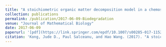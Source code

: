 ```yaml
---
title: "A stoichiometric organic matter decomposition model in a chemostat culture"
collection: publications
permalink: /publication/2017-06-09-Biodegradation
venue: "Journal of Mathematical Biology"
date: 2017-06-09
paperurl: '[pdf](https://link.springer.com/epdf/10.1007/s00285-017-1152-3?author_access_token=4lEPmCwzksY5gRrGGRR7I_e4RwlQNchNByi7wbcMAY60qUU5FI76dYsT6qsDQBTP7fOt5GkTdACheSjJhoB_FOJbxofUSJ0G43FCAxcASVK8rqcXhovNtkq4tnz2VC_I3xKQrYsSxprPXGCqAyaSNQ%3D%3D)'
citation: 'Kong, Jude D., Paul Salceanu, and Hao Wang. (2017). "A stoichiometric organic matter decomposition model in a chemostat culture." <i>Journal of Mathematical Biology</i>. 1-36.'
---
```

